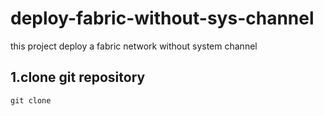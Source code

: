 # deploy-fabric-without-sys-channel
this project deploy a fabric network without system channel

## 1.clone git repository
```
git clone 
```
